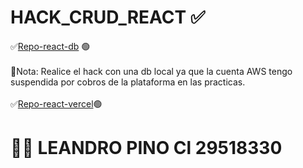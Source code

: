 # HACK_CRUD_REACT ✅

✅[Repo-react-db](https://github.com/Leanprog-11/react_db.git) 🟢
<br><br>
📝Nota: Realice el hack con una db local ya que la cuenta AWS tengo suspendida por cobros de la plataforma en las practicas.
<br><br>
✅[Repo-react-vercel](https://github.com/Leanprog-11/react_vercel.git)🟢


# 👨‍💻 LEANDRO PINO Cl 29518330
